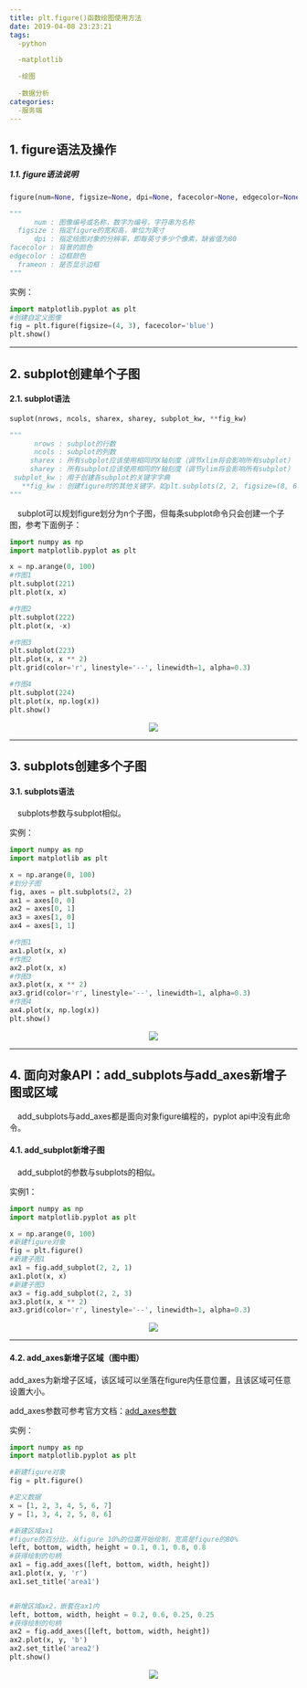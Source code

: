 ```yaml
---
title: plt.figure()函数绘图使用方法
date: 2019-04-08 23:23:21
tags:
  -python

  -matplotlib

  -绘图
  
  -数据分析
categories:
  -服务端
---
```

## 1. figure语法及操作
##### 1.1. figure语法说明
```python
figure(num=None, figsize=None, dpi=None, facecolor=None, edgecolor=None, frameon=True)

"""
      num : 图像编号或名称，数字为编号，字符串为名称
  figsize : 指定figure的宽和高，单位为英寸
      dpi : 指定绘图对象的分辨率，即每英寸多少个像素，缺省值为80
facecolor : 背景的颜色
edgecolor : 边框颜色
  frameon : 是否显示边框
"""
```
实例：
```python
import matplotlib.pyplot as plt
#创建自定义图像
fig = plt.figure(figsize=(4, 3), facecolor='blue')
plt.show()
```
---
## 2. subplot创建单个子图
####  2.1. subplot语法
```python
suplot(nrows, ncols, sharex, sharey, subplot_kw, **fig_kw)

"""
      nrows : subplot的行数
      ncols : subplot的列数
     sharex : 所有subplot应该使用相同的X轴刻度（调节xlim将会影响所有subplot）
     sharey : 所有subplot应该使用相同的Y轴刻度（调节ylim将会影响所有subplot）
 subplot_kw : 用于创建各subplot的关键字字典
   **fig_kw : 创建figure时的其他关键字，如plt.subplots(2, 2, figsize=(8, 6))
"""
```
&emsp;subplot可以规划figure划分为n个子图，但每条subplot命令只会创建一个子图，参考下面例子：
```python
import numpy as np
import matplotlib.pyplot as plt

x = np.arange(0, 100)
#作图1
plt.subplot(221)
plt.plot(x, x)

#作图2
plt.subplot(222)
plt.plot(x, -x)

#作图3
plt.subplot(223)
plt.plot(x, x ** 2)
plt.grid(color='r', linestyle='--', linewidth=1, alpha=0.3)

#作图4
plt.subplot(224)
plt.plot(x, np.log(x))
plt.show()
```
<div align=Center>
<img src="https://img-blog.csdn.net/20171129110950286?watermark/2/text/aHR0cDovL2Jsb2cuY3Nkbi5uZXQvaGVsdW5xdTIwMTc=/font/5a6L5L2T/fontsize/400/fill/I0JBQkFCMA==/dissolve/70/gravity/Center">
</div>

---

## 3. subplots创建多个子图
#### 3.1. subplots语法
&emsp;subplots参数与subplot相似。

实例：

```python
import numpy as np
import matplotlib as plt

x = np.arange(0, 100)
#划分子图
fig, axes = plt.subplots(2, 2)
ax1 = axes[0, 0]
ax2 = axes[0, 1]
ax3 = axes[1, 0]
ax4 = axes[1, 1]

#作图1
ax1.plot(x, x)
#作图2
ax2.plot(x, x)
#作图3
ax3.plot(x, x ** 2)
ax3.grid(color='r', linestyle='--', linewidth=1, alpha=0.3)
#作图4
ax4.plot(x, np.log(x))
plt.show()
```
<div align=center>
<img src="https://img-blog.csdn.net/20171129112629914?watermark/2/text/aHR0cDovL2Jsb2cuY3Nkbi5uZXQvaGVsdW5xdTIwMTc=/font/5a6L5L2T/fontsize/400/fill/I0JBQkFCMA==/dissolve/70/gravity/Center">
</div>

---

## 4. 面向对象API：add_subplots与add_axes新增子图或区域
&emsp;add_subplots与add_axes都是面向对象figure编程的，pyplot api中没有此命令。

#### 4.1. add_subplot新增子图
&emsp;add_subplot的参数与subplots的相似。

实例1：
```python
import numpy as np
import matplotlib.pyplot as plt

x = np.arange(0, 100)
#新建figure对象
fig = plt.figure()
#新建子图1
ax1 = fig.add_subplot(2, 2, 1)
ax1.plot(x, x)
#新建子图3
ax3 = fig.add_subplot(2, 2, 3)
ax3.plot(x, x ** 2)
ax3.grid(color='r', linestyle='--', linewidth=1, alpha=0.3)
```
<div align=center>
<img src="https://img-blog.csdn.net/20171129112629914?watermark/2/text/aHR0cDovL2Jsb2cuY3Nkbi5uZXQvaGVsdW5xdTIwMTc=/font/5a6L5L2T/fontsize/400/fill/I0JBQkFCMA==/dissolve/70/gravity/Center">
</div>

---

#### 4.2. add_axes新增子区域（图中图）
add_axes为新增子区域，该区域可以坐落在figure内任意位置，且该区域可任意设置大小。

add_axes参数可参考官方文档：[add_axes参数](http://matplotlib.org/api/_as_gen/matplotlib.figure.Figure.html#matplotlib.figure.Figure)

实例：

```python
import numpy as np
import matplotlib.pyplot as plt

#新建figure对象
fig = plt.figure()

#定义数据
x = [1, 2, 3, 4, 5, 6, 7]
y = [1, 3, 4, 2, 5, 8, 6]

#新建区域ax1
#figure的百分比，从figure 10%的位置开始绘制，宽高是figure的80%
left, bottom, width, height = 0.1, 0.1, 0.8, 0.8
#获得绘制的句柄
ax1 = fig.add_axes([left, bottom, width, height])
ax1.plot(x, y, 'r')
ax1.set_title('area1')


#新增区域ax2，嵌套在ax1内
left, bottom, width, height = 0.2, 0.6, 0.25, 0.25
#获得绘制的句柄
ax2 = fig.add_axes([left, bottom, width, height])
ax2.plot(x, y, 'b')
ax2.set_title('area2')
plt.show()
```
<div align=center>
<img src="https://img-blog.csdn.net/20171129115950546?watermark/2/text/aHR0cDovL2Jsb2cuY3Nkbi5uZXQvaGVsdW5xdTIwMTc=/font/5a6L5L2T/fontsize/400/fill/I0JBQkFCMA==/dissolve/70/gravity/Center">
</div>
